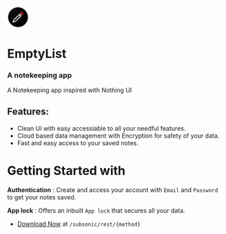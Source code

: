 <img src="https://github.com/maxx4688/EmptyList/blob/main/android/app/src/main/res/mipmap-hdpi/ic_launcher.png" alt="logotype" width="10%"/>

# EmptyList
### A notekeeping app 

A Notekeeping app inspired with Nothing UI

## Features:

- Clean UI with easy accessiable to all your needful features.
- Cloud based data management with Encryption for safety of your data.
- Fast and easy access to your saved notes.

# Getting Started with
**Authentication** : Create and access your account with `Email` and `Password` to get your notes saved.

**App lock** : Offers an inbuilt ```App lock``` that secures all your data.

* [Download Now](http://www.subsonic.org/pages/api.jsp) at `/subsonic/rest/{method}`
